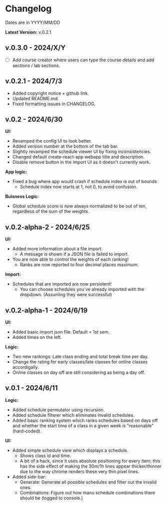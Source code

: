 # Changelog

Dates are in YYYY/MM/DD

**Latest Version:** v.0.2.1

## v.0.3.0 - 2024/X/Y
-	[ ] Add course creator where users can type the course details and add sections / lab sections.

## v.0.2.1 - 2024/7/3

-   Added copyright notice + github link.
-   Updated README.md.
-   Fixed formatting issues in CHANGELOG.

## v.0.2 - 2024/6/30

**UI:**

-   Revamped the config UI to look better.
-   Added version number at the bottom of the tab bar.
-   Slightly revamped the schedule viewer UI by fixing inconsistencies.
-   Changed default create-react-app webapp title and description.
-   Disable remove button in the import UI as it doesn't currently work.

**App logic:**

-   Fixed a bug where app would crash if schedule index is out of bounds
    -   Schedule index now starts at 1, not 0, to avoid confusion.

**Buisness Logic:**

-   Global schedule score is now always normalized to be out of ten, regardless of the sum of the weights.

## v.0.2-alpha-2 - 2024/6/25

**UI:**

-   Added more information about a file import.
    -   A message is shown if a JSON file is failed to import.
-   You are now able to control the weights of each ranking!
    -   Ranks are now reported to four decimal places maximum.

**Import:**

-   Schedules that are imported are now persistent!
    -   You can choose schedules you've already imported with the dropdown. (Assuming they were successful)

## v.0.2-alpha-1 - 2024/6/19

**UI:**

-   Added basic import json file. Default = 1st sem.
-   Added times on the left.

**Logic:**

-   Two new rankings: Late class ending and total break time per day.
-   Change the rating for early classes/late classes for online classes accordigally.
-   Online classes on day off are still considering as being a day off.

## v.0.1 - 2024/6/11

**Logic:**

-   Added schedule permutator using recursion.
-   Added schedule filterer which eliminates invalid schedules.
-   Added basic ranking system which ranks schedules based on days off and whether the start time of a class in a given week is "reasonable" (hard-coded).

**UI:**

-   Added simple schedule view which displays a schedule.
    -   Shows class id and time.
    -   A bit of a hack, since it uses absolute positioning for every item; this has the side effect of making the 30m/1h lines appear thicker/thinner due to the way chrome renders these very thin pixel lines.
-   Added side-bar:
    -   Generate: Generate all possible schedules and filter out the invalid ones.
    -   Combinations: Figure out how manu schedule combinations there should be (logged to console.)
